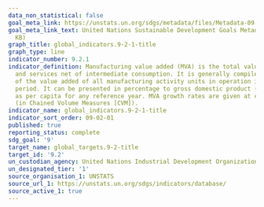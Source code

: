 ```yaml
---
data_non_statistical: false
goal_meta_link: https://unstats.un.org/sdgs/metadata/files/Metadata-09-02-01.pdf
goal_meta_link_text: United Nations Sustainable Development Goals Metadata (PDF 217
  KB)
graph_title: global_indicators.9-2-1-title
graph_type: line
indicator_number: 9.2.1
indicator_definition: Manufacturing value added (MVA) is the total value of goods
  and services net of intermediate consumption. It is generally compiled as the sum
  of the value added of all manufacturing activity units in operation in the reference
  period. It can be presented in percentage to gross domestic product (GDP) as well
  as per capita for any reference year. MVA growth rates are given at constant prices
  (in Chained Volume Measures [CVM]).
indicator_name: global_indicators.9-2-1-title
indicator_sort_order: 09-02-01
published: true
reporting_status: complete
sdg_goal: '9'
target_name: global_targets.9-2-title
target_id: '9.2'
un_custodian_agency: United Nations Industrial Development Organization (UNIDO)
un_designated_tier: '1'
source_organisation_1: UNSTATS
source_url_1: https://unstats.un.org/sdgs/indicators/database/
source_active_1: true
---
```

